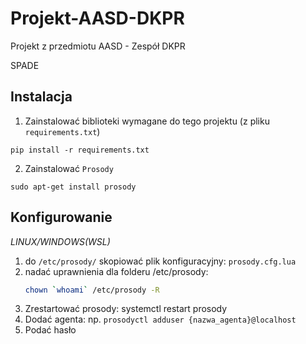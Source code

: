 # Projekt-AASD-DKPR
Projekt z przedmiotu AASD - Zespół DKPR

SPADE


## Instalacja
1. Zainstalować biblioteki wymagane do tego projektu (z pliku `requirements.txt`)
```pip
pip install -r requirements.txt
```

2. Zainstalować `Prosody`
```pip
sudo apt-get install prosody
```

## Konfigurowanie
_LINUX/WINDOWS(WSL)_
1. do `/etc/prosody/` skopiować plik konfiguracyjny: `prosody.cfg.lua`
2. nadać uprawnienia dla folderu /etc/prosody:
   ```bash
   chown `whoami` /etc/prosody -R
   ```
3. Zrestartować prosody: systemctl restart prosody
4. Dodać agenta: np. `prosodyctl adduser {nazwa_agenta}@localhost`
5. Podać hasło
